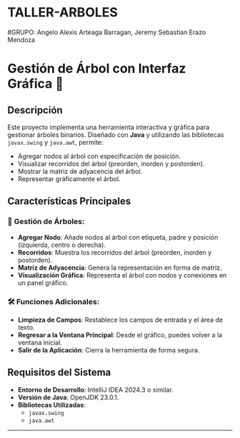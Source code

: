 # TALLER-ARBOLES
#GRUPO: Angelo Alexis Arteaga Barragan, Jeremy Sebastian Erazo Mendoza
# Gestión de Árbol con Interfaz Gráfica 🌳

## **Descripción**
Este proyecto implementa una herramienta interactiva y gráfica para gestionar árboles binarios. Diseñado con **Java** y utilizando las bibliotecas `javax.swing` y `java.awt`, permite:
- Agregar nodos al árbol con especificación de posición.
- Visualizar recorridos del árbol (preorden, inorden y postorden).
- Mostrar la matriz de adyacencia del árbol.
- Representar gráficamente el árbol.

## **Características Principales**
### 🌟 **Gestión de Árboles:**
- **Agregar Nodo**: Añade nodos al árbol con etiqueta, padre y posición (izquierda, centro o derecha).
- **Recorridos**: Muestra los recorridos del árbol (preorden, inorden y postorden).
- **Matriz de Adyacencia**: Genera la representación en forma de matriz.
- **Visualización Gráfica**: Representa el árbol con nodos y conexiones en un panel gráfico.

### 🛠️ **Funciones Adicionales:**
- **Limpieza de Campos**: Restablece los campos de entrada y el área de texto.
- **Regresar a la Ventana Principal**: Desde el gráfico, puedes volver a la ventana inicial.
- **Salir de la Aplicación**: Cierra la herramienta de forma segura.

## **Requisitos del Sistema**
- **Entorno de Desarrollo**: IntelliJ IDEA 2024.3 o similar.
- **Versión de Java**: OpenJDK 23.0.1.
- **Bibliotecas Utilizadas**:
  - `javax.swing`
  - `java.awt`

---
